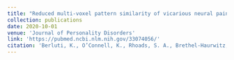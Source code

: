 ```yaml
---
title: "Reduced multi-voxel pattern similarity of vicarious neural pain responses in psychopathy"
collection: publications
date: 2020-10-01
venue: 'Journal of Personality Disorders'
link: 'https://pubmed.ncbi.nlm.nih.gov/33074056/'
citation: 'Berluti, K., O’Connell, K., Rhoads, S. A., Brethel-Haurwitz, K. M., Cardinale, E. M., Robertson, E. L., Walitt, B., VanMeter, J.W. & Marsh, A. A. (2020). Reduced multi-voxel pattern similarity of vicarious neural pain responses in psychopathy. <i>Journal of Personality Disorders.</i> 34(5), 628-649.'
---
```

